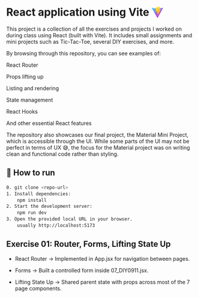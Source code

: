 # React application using Vite <img src='public\vite.svg' style="width:30px; height:auto; vertical-align: -15%;">

This project is a collection of all the exercises and projects I worked on during class using React (built with Vite).
It includes small assignments and mini projects such as Tic-Tac-Toe, several DIY exercises, and more.

By browsing through this repository, you can see examples of:

React Router

Props lifting up

Listing and rendering

State management

React Hooks

And other essential React features

The repository also showcases our final project, the Material Mini Project, which is accessible through the UI. While some parts of the UI may not be perfect in terms of UX 😅, the focus for the Material project was on writing clean and functional code rather than styling.

## 🚀 How to run
```bash
0. git clone <repo-url>
1. Install dependencies:
    npm install
2. Start the development server:
    npm run dev
3. Open the provided local URL in your browser.
    usually http://localhost:5173
```

## Exercise 01: Router, Forms, Lifting State Up
- React Router → Implemented in App.jsx for navigation between pages.

- Forms → Built a controlled form inside 07_DIY0911.jsx.

- Lifting State Up → Shared parent state with props across most of the 7 page components.
